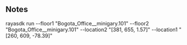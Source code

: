 ## Notes
rayasdk run --floor1 "Bogota_Office__minigary.101" --floor2 "Bogota_Office__minigary.101" --location2 \"[381, 655, 1.57]\" --location1 \"[260, 609, -78.39]\" 